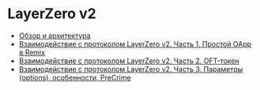 # LayerZero v2

- [Обзор и архитектура](./architecture/README.md)
- [Взаимодействие с протоколом LayerZero v2. Часть 1. Простой OApp в Remix](./oapp/README.md)
- [Взаимодействие с протоколом LayerZero v2. Часть 2. OFT-токен](./oft-token/README.md)
- [Взаимодействие с протоколом LayerZero v2. Часть 3. Параметры (options), особенности, PreCrime](./options/README.md)